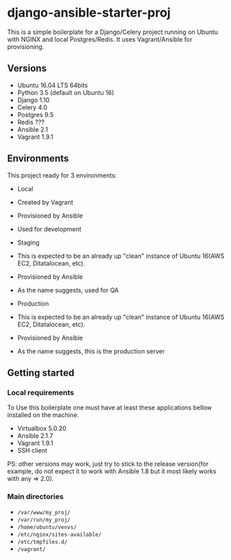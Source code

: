django-ansible-starter-proj
===========================

This is a simple boilerplate for a Django/Celery project running on Ubuntu with NGINX and local Postgres/Redis. It uses Vagrant/Ansible for provisioning.

## Versions

- Ubuntu 16.04 LTS 64bits
- Python 3.5 (default on Ubuntu 16)
- Django 1.10
- Celery 4.0
- Postgres 9.5
- Redis ???
- Ansible 2.1
- Vagrant 1.9.1

## Environments

This project ready for 3 environments:

- Local
 - Created by Vagrant
 - Provisioned by Ansible
 - Used for development

- Staging
 - This is expected to be an already up "clean" instance of Ubuntu 16(AWS EC2, Ditatalocean, etc).
 - Provisioned by Ansible
 - As the name suggests, used for QA

- Production
 - This is expected to be an already up "clean" instance of Ubuntu 16(AWS EC2, Ditatalocean, etc).
 - Provisioned by Ansible
 - As the name suggests, this is the production server

## Getting started

### Local requirements

To Use this boilerplate one must have at least these applications bellow installed on the machine.

- Virtualbox 5.0.20
- Ansible 2.1.7
- Vagrant 1.9.1
- SSH client

PS: other versions may work, just try to stick to the release version(for example, do not expect it to work with Ansible 1.8 but it most likely works with any => 2.0).

### Main directories

- `/var/www/my_proj/`
- `/var/run/my_proj/`
- `/home/ubuntu/venvs/`
- `/etc/nginx/sites-available/`
- `/etc/tmpfiles.d/`
- `/vagrant/`


